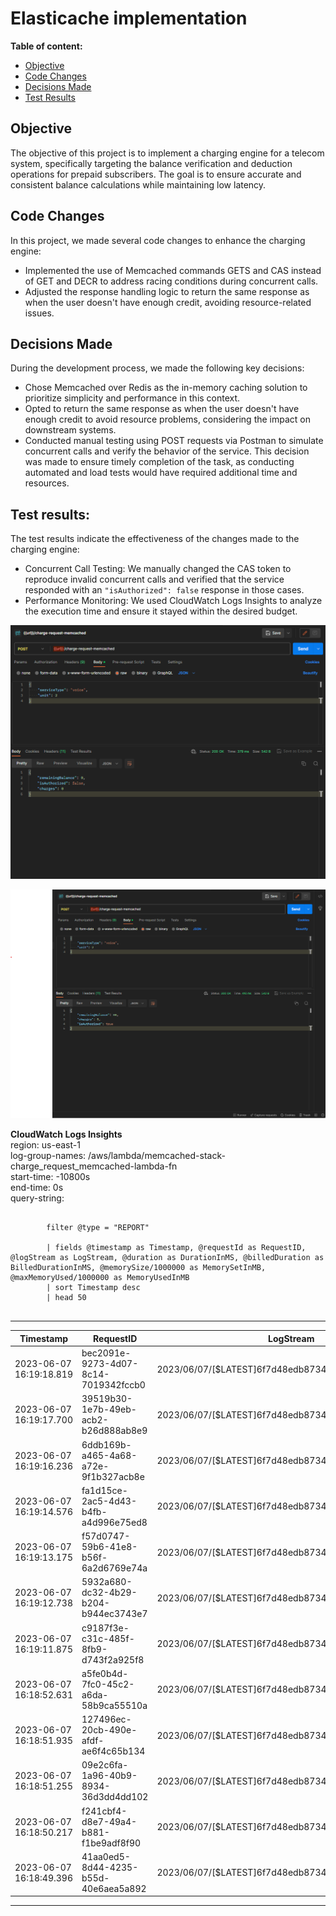 # Elasticache implementation

**Table of content:**
 - [Objective](#objective)
 - [Code Changes](#code-changes)
 - [Decisions Made](#decisions)
 - [Test Results](#test-results)

<a id="objective"></a>
## Objective
The objective of this project is to implement a charging engine for a telecom system, specifically targeting the balance verification and deduction operations for prepaid subscribers. The goal is to ensure accurate and consistent balance calculations while maintaining low latency.

<a id="code-changes"></a>
## Code Changes
In this project, we made several code changes to enhance the charging engine:

- Implemented the use of Memcached commands GETS and CAS instead of GET and DECR to address racing conditions during concurrent calls.
- Adjusted the response handling logic to return the same response as when the user doesn't have enough credit, avoiding resource-related issues.

<a id="decisions"></a>
## Decisions Made
During the development process, we made the following key decisions:

- Chose Memcached over Redis as the in-memory caching solution to prioritize simplicity and performance in this context.
- Opted to return the same response as when the user doesn't have enough credit to avoid resource problems, considering the impact on downstream systems.
- Conducted manual testing using POST requests via Postman to simulate concurrent calls and verify the behavior of the service. This decision was made to ensure timely completion of the task, as conducting automated and load tests would have required additional time and resources.


<a id="test-results"></a>
## Test results:
The test results indicate the effectiveness of the changes made to the charging engine:

- Concurrent Call Testing: We manually changed the CAS token to reproduce invalid concurrent calls and verified that the service responded with an `"isAuthorized": false` response in those cases.
- Performance Monitoring: We used CloudWatch Logs Insights to analyze the execution time and ensure it stayed within the desired budget.

![](/media/no-balance-call.png)


![](/media/successfull-call.png)

**CloudWatch Logs Insights**  
region: us-east-1  
log-group-names: /aws/lambda/memcached-stack-charge_request_memcached-lambda-fn  
start-time: -10800s  
end-time: 0s  
query-string:
```

        filter @type = "REPORT"
        
        | fields @timestamp as Timestamp, @requestId as RequestID, @logStream as LogStream, @duration as DurationInMS, @billedDuration as BilledDurationInMS, @memorySize/1000000 as MemorySetInMB, @maxMemoryUsed/1000000 as MemoryUsedInMB
        | sort Timestamp desc
        | head 50
    
```
---
| Timestamp | RequestID | LogStream | DurationInMS | BilledDurationInMS | MemorySetInMB | MemoryUsedInMB |
| --- | --- | --- | --- | --- | --- | --- |
| 2023-06-07 16:19:18.819 | bec2091e-9273-4d07-8c14-7019342fccb0 | 2023/06/07/[$LATEST]6f7d48edb8734614a5cff736a2bab461 | 2.95 | 3.0 | 128 | 71 |
| 2023-06-07 16:19:17.700 | 39519b30-1e7b-49eb-acb2-b26d888ab8e9 | 2023/06/07/[$LATEST]6f7d48edb8734614a5cff736a2bab461 | 3.33 | 4.0 | 128 | 71 |
| 2023-06-07 16:19:16.236 | 6ddb169b-a465-4a68-a72e-9f1b327acb8e | 2023/06/07/[$LATEST]6f7d48edb8734614a5cff736a2bab461 | 15.17 | 16.0 | 128 | 71 |
| 2023-06-07 16:19:14.576 | fa1d15ce-2ac5-4d43-b4fb-a4d996e75ed8 | 2023/06/07/[$LATEST]6f7d48edb8734614a5cff736a2bab461 | 7.57 | 8.0 | 128 | 71 |
| 2023-06-07 16:19:13.175 | f57d0747-59b6-41e8-b56f-6a2d6769e74a | 2023/06/07/[$LATEST]6f7d48edb8734614a5cff736a2bab461 | 20.98 | 21.0 | 128 | 71 |
| 2023-06-07 16:19:12.738 | 5932a680-dc32-4b29-b204-b944ec3743e7 | 2023/06/07/[$LATEST]6f7d48edb8734614a5cff736a2bab461 | 251.89 | 252.0 | 128 | 71 |
| 2023-06-07 16:19:11.875 | c9187f3e-c31c-485f-8fb9-d743f2a925f8 | 2023/06/07/[$LATEST]6f7d48edb8734614a5cff736a2bab461 | 272.77 | 273.0 | 128 | 71 |
| 2023-06-07 16:18:52.631 | a5fe0b4d-7fc0-45c2-a6da-58b9ca55510a | 2023/06/07/[$LATEST]6f7d48edb8734614a5cff736a2bab461 | 4.04 | 5.0 | 128 | 71 |
| 2023-06-07 16:18:51.935 | 127496ec-20cb-490e-afdf-ae6f4c65b134 | 2023/06/07/[$LATEST]6f7d48edb8734614a5cff736a2bab461 | 20.33 | 21.0 | 128 | 71 |
| 2023-06-07 16:18:51.255 | 09e2c6fa-1a96-40b9-8934-36d3dd4dd102 | 2023/06/07/[$LATEST]6f7d48edb8734614a5cff736a2bab461 | 66.33 | 67.0 | 128 | 71 |
| 2023-06-07 16:18:50.217 | f241cbf4-d8e7-49a4-b881-f1be9adf8f90 | 2023/06/07/[$LATEST]6f7d48edb8734614a5cff736a2bab461 | 15.34 | 16.0 | 128 | 70 |
| 2023-06-07 16:18:49.396 | 41aa0ed5-8d44-4235-b55d-40e6aea5a892 | 2023/06/07/[$LATEST]6f7d48edb8734614a5cff736a2bab461 | 268.88 | 269.0 | 128 | 70 |
---

